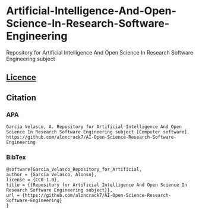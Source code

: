# Artificial-Intelligence-And-Open-Science-In-Research-Software-Engineering
Repository for Artificial Intelligence And Open Science In Research Software Engineering subject

## [Licence](https://github.com/aloncrack7/Artificial-Intelligence-And-Open-Science-In-Research-Software-Engineering/blob/main/LICENCE.md)

## Citation

### APA

```text
García Velasco, A. Repository for Artificial Intelligence And Open Science In Research Software Engineering subject [Computer software]. https://github.com/aloncrack7/AI-Open-Science-Research-Software-Engineering
```

### BibTex

```text
@software{Garcia_Velasco_Repository_for_Artificial,
author = {García Velasco, Alonso},
license = {CC0-1.0},
title = {{Repository for Artificial Intelligence And Open Science In Research Software Engineering subject}},
url = {https://github.com/aloncrack7/AI-Open-Science-Research-Software-Engineering}
}
```
